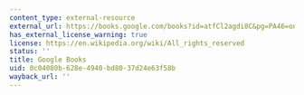 ```yaml
---
content_type: external-resource
external_url: https://books.google.com/books?id=atfCl2agdi8C&pg=PA46=onepage#v=onepage&q&f=false
has_external_license_warning: true
license: https://en.wikipedia.org/wiki/All_rights_reserved
status: ''
title: Google Books
uid: 0c04080b-628e-4940-bd80-37d24e63f58b
wayback_url: ''
---
```

